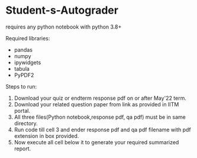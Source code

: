 # Student-s-Autograder

requires any python notebook with python 3.8+

Required libraries:
- pandas
- numpy
- ipywidgets
- tabula
- PyPDF2

Steps to run:
1. Download your quiz or endterm response pdf on or after May'22 term.
2. Download your related question paper from link as provided in IITM portal.
3. All three files(Python notebook,response pdf, qa pdf) must be in same directory.
4. Run code till cell 3 and ender response pdf and qa pdf filename with pdf extension in box provided.
5. Now execute all cell below it to generate your required summarized report.
